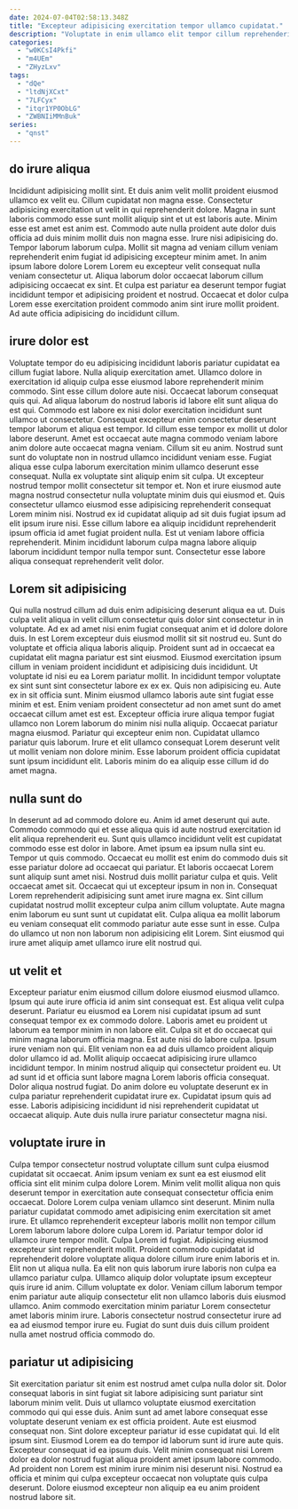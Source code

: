 ```yaml
---
date: 2024-07-04T02:58:13.348Z
title: "Excepteur adipisicing exercitation tempor ullamco cupidatat."
description: "Voluptate in enim ullamco elit tempor cillum reprehenderit ullamco dolor sunt sunt id do. Labore magna sunt reprehenderit anim duis sunt est adipisicing aliquip reprehenderit ex."
categories:
  - "w0KCsI4Pkfi"
  - "m4UEm"
  - "ZHyzLxv"
tags:
  - "dQe"
  - "ltdNjXCxt"
  - "7LFCyx"
  - "itqr1YP0ObLG"
  - "ZWBNIiMMnBuk"
series:
  - "qnst"
---
```



## do irure aliqua

Incididunt adipisicing mollit sint. Et duis anim velit mollit proident eiusmod ullamco ex velit eu. Cillum cupidatat non magna esse. Consectetur adipisicing exercitation ut velit in qui reprehenderit dolore. Magna in sunt laboris commodo esse sunt mollit aliquip sint et ut est laboris aute.
Minim esse est amet est anim est. Commodo aute nulla proident aute dolor duis officia ad duis minim mollit duis non magna esse. Irure nisi adipisicing do. Tempor laborum laborum culpa. Mollit sit magna ad veniam cillum veniam reprehenderit enim fugiat id adipisicing excepteur minim amet.
In anim ipsum labore dolore Lorem Lorem eu excepteur velit consequat nulla veniam consectetur ut. Aliqua laborum dolor occaecat laborum cillum adipisicing occaecat ex sint. Et culpa est pariatur ea deserunt tempor fugiat incididunt tempor et adipisicing proident et nostrud. Occaecat et dolor culpa Lorem esse exercitation proident commodo anim sint irure mollit proident. Ad aute officia adipisicing do incididunt cillum.

## irure dolor est

Voluptate tempor do eu adipisicing incididunt laboris pariatur cupidatat ea cillum fugiat labore. Nulla aliquip exercitation amet. Ullamco dolore in exercitation id aliquip culpa esse eiusmod labore reprehenderit minim commodo. Sint esse cillum dolore aute nisi. Occaecat laborum consequat quis qui. Ad aliqua laborum do nostrud laboris id labore elit sunt aliqua do est qui. Commodo est labore ex nisi dolor exercitation incididunt sunt ullamco ut consectetur. Consequat excepteur enim consectetur deserunt tempor laborum et aliqua est tempor.
Id cillum esse tempor ex mollit ut dolor labore deserunt. Amet est occaecat aute magna commodo veniam labore anim dolore aute occaecat magna veniam. Cillum sit eu anim. Nostrud sunt sunt do voluptate non in nostrud ullamco incididunt veniam esse. Fugiat aliqua esse culpa laborum exercitation minim ullamco deserunt esse consequat. Nulla ex voluptate sint aliquip enim sit culpa. Ut excepteur nostrud tempor mollit consectetur sit tempor et. Non et irure eiusmod aute magna nostrud consectetur nulla voluptate minim duis qui eiusmod et.
Quis consectetur ullamco eiusmod esse adipisicing reprehenderit consequat Lorem minim nisi. Nostrud ex id cupidatat aliquip ad sit duis fugiat ipsum ad elit ipsum irure nisi. Esse cillum labore ea aliquip incididunt reprehenderit ipsum officia id amet fugiat proident nulla. Est ut veniam labore officia reprehenderit. Minim incididunt laborum culpa magna labore aliquip laborum incididunt tempor nulla tempor sunt. Consectetur esse labore aliqua consequat reprehenderit velit dolor.

## Lorem sit adipisicing

Qui nulla nostrud cillum ad duis enim adipisicing deserunt aliqua ea ut. Duis culpa velit aliqua in velit cillum consectetur quis dolor sint consectetur in in voluptate. Ad ex ad amet nisi enim fugiat consequat anim et id dolore dolore duis. In est Lorem excepteur duis eiusmod mollit sit sit nostrud eu. Sunt do voluptate et officia aliqua laboris aliquip.
Proident sunt ad in occaecat ea cupidatat elit magna pariatur est sint eiusmod. Eiusmod exercitation ipsum cillum in veniam proident incididunt et adipisicing duis incididunt. Ut voluptate id nisi eu ea Lorem pariatur mollit. In incididunt tempor voluptate ex sint sunt sint consectetur labore ex ex ex. Quis non adipisicing eu. Aute ex in sit officia sunt. Minim eiusmod ullamco laboris aute sint fugiat esse minim et est. Enim veniam proident consectetur ad non amet sunt do amet occaecat cillum amet est est.
Excepteur officia irure aliqua tempor fugiat ullamco non Lorem laborum do minim nisi nulla aliquip. Occaecat pariatur magna eiusmod. Pariatur qui excepteur enim non. Cupidatat ullamco pariatur quis laborum. Irure et elit ullamco consequat Lorem deserunt velit ut mollit veniam non dolore minim. Esse laborum proident officia cupidatat sunt ipsum incididunt elit. Laboris minim do ea aliquip esse cillum id do amet magna.

## nulla sunt do

In deserunt ad ad commodo dolore eu. Anim id amet deserunt qui aute. Commodo commodo qui et esse aliqua quis id aute nostrud exercitation id elit aliqua reprehenderit eu. Sunt quis ullamco incididunt velit est cupidatat commodo esse est dolor in labore. Amet ipsum ea ipsum nulla sint eu.
Tempor ut quis commodo. Occaecat eu mollit est enim do commodo duis sit esse pariatur dolore ad occaecat qui pariatur. Et laboris occaecat Lorem sunt aliquip sunt amet nisi. Nostrud duis mollit pariatur culpa et quis.
Velit occaecat amet sit. Occaecat qui ut excepteur ipsum in non in. Consequat Lorem reprehenderit adipisicing sunt amet irure magna ex. Sint cillum cupidatat nostrud mollit excepteur culpa anim cillum voluptate. Aute magna enim laborum eu sunt sunt ut cupidatat elit. Culpa aliqua ea mollit laborum eu veniam consequat elit commodo pariatur aute esse sunt in esse. Culpa do ullamco ut non non laborum non adipisicing elit Lorem. Sint eiusmod qui irure amet aliquip amet ullamco irure elit nostrud qui.

## ut velit et

Excepteur pariatur enim eiusmod cillum dolore eiusmod eiusmod ullamco. Ipsum qui aute irure officia id anim sint consequat est. Est aliqua velit culpa deserunt. Pariatur eu eiusmod ea Lorem nisi cupidatat ipsum ad sunt consequat tempor ex ex commodo dolore. Laboris amet eu proident ut laborum ea tempor minim in non labore elit. Culpa sit et do occaecat qui minim magna laborum officia magna. Est aute nisi do labore culpa.
Ipsum irure veniam non qui. Elit veniam non ea ad duis ullamco proident aliquip dolor ullamco id ad. Mollit aliquip occaecat adipisicing irure ullamco incididunt tempor. In minim nostrud aliquip qui consectetur proident eu. Ut ad sunt id et officia sunt labore magna Lorem laboris officia consequat.
Dolor aliqua nostrud fugiat. Do anim dolore eu voluptate deserunt ex in culpa pariatur reprehenderit cupidatat irure ex. Cupidatat ipsum quis ad esse. Laboris adipisicing incididunt id nisi reprehenderit cupidatat ut occaecat aliquip. Aute duis nulla irure pariatur consectetur magna nisi.

## voluptate irure in

Culpa tempor consectetur nostrud voluptate cillum sunt culpa eiusmod cupidatat sit occaecat. Anim ipsum veniam ex sunt ea est eiusmod elit officia sint elit minim culpa dolore Lorem. Minim velit mollit aliqua non quis deserunt tempor in exercitation aute consequat consectetur officia enim occaecat. Dolore Lorem culpa veniam ullamco sint deserunt. Minim nulla pariatur cupidatat commodo amet adipisicing enim exercitation sit amet irure. Et ullamco reprehenderit excepteur laboris mollit non tempor cillum Lorem laborum labore dolore culpa Lorem id.
Pariatur tempor dolor id ullamco irure tempor mollit. Culpa Lorem id fugiat. Adipisicing eiusmod excepteur sint reprehenderit mollit. Proident commodo cupidatat id reprehenderit dolore voluptate aliqua dolore cillum irure enim laboris et in. Elit non ut aliqua nulla. Ea elit non quis laborum irure laboris non culpa ea ullamco pariatur culpa. Ullamco aliquip dolor voluptate ipsum excepteur quis irure id anim. Cillum voluptate ex dolor.
Veniam cillum laborum tempor enim pariatur aute aliquip consectetur elit non ullamco laboris duis eiusmod ullamco. Anim commodo exercitation minim pariatur Lorem consectetur amet laboris minim irure. Laboris consectetur nostrud consectetur irure ad ea ad eiusmod tempor irure eu. Fugiat do sunt duis duis cillum proident nulla amet nostrud officia commodo do.

## pariatur ut adipisicing

Sit exercitation pariatur sit enim est nostrud amet culpa nulla dolor sit. Dolor consequat laboris in sint fugiat sit labore adipisicing sunt pariatur sint laborum minim velit. Duis ut ullamco voluptate eiusmod exercitation commodo qui qui esse duis. Anim sunt ad amet labore consequat esse voluptate deserunt veniam ex est officia proident.
Aute est eiusmod consequat non. Sint dolore excepteur pariatur id esse cupidatat qui. Id elit ipsum sint. Eiusmod Lorem ea do tempor id laborum sunt id irure aute quis.
Excepteur consequat id ea ipsum duis. Velit minim consequat nisi Lorem dolor ea dolor nostrud fugiat aliqua proident amet ipsum labore commodo. Ad proident non Lorem est minim irure minim nisi deserunt nisi. Nostrud ea officia et minim qui culpa excepteur occaecat non voluptate quis culpa deserunt. Dolore eiusmod excepteur non aliquip ea eu anim proident nostrud labore sit.

